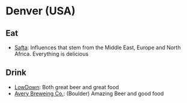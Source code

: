 # Denver (USA)

## Eat
- [Safta](https://www.eatwithsafta.com/): Influences that stem from the Middle East, Europe and North Africa. Everything is delicious

## Drink
- [LowDown](http://www.lowdownbrewery.com): Both great beer and great food
- [Avery Breweing Co.](https://www.averybrewing.com/): (Boulder) Amazing Beer and good food
